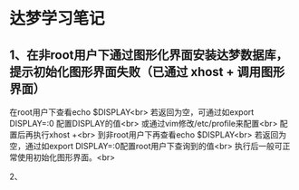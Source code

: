 达梦学习笔记
=======
1、在非root用户下通过图形化界面安装达梦数据库，提示初始化图形界面失败（已通过 xhost + 调用图形界面）
----
在root用户下查看echo $DISPLAY\<br>
若返回为空，可通过如export DISPLAY=:0 配置DISPLAY的值\<br>
或通过vim修改/etc/profile来配置\<br>
配置后再执行xhost +\<br>
到非root用户下再查看echo $DISPLAY\<br>
若返回为空，通过如export DISPLAY=:0配置root用户下查询到的值\<br>
执行后一般可正常使用初始化图形界面。\<br>

2、
